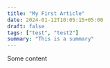 ```yaml
---
title: "My First Article"
date: 2024-01-12T10:05:15+05:00
draft: false
tags: ["test", "test2"]
summary: "This is a summary"
---
```


Some content